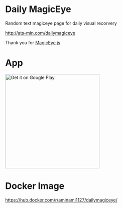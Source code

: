 # Daily MagicEye

Random text magiceye page for daily visual recorvery

 http://ats-min.com/dailymagiceye

Thank you for [MagicEye.js](http://peeinears.github.io/MagicEye.js/)

# App

<a href="https://play.google.com/store/apps/details?id=com.ionicframework.todo251904&amp;hl=ja&amp;utm_source=global_co&amp;utm_medium=prtnr&amp;utm_content=Mar2515&amp;utm_campaign=PartBadge&amp;pcampaignid=MKT-Other-global-all-co-prtnr-py-PartBadge-Mar2515-1" target="_blank"><img src="https://play.google.com/intl/en_us/badges/images/generic/en-play-badge.png" alt="Get it on Google Play" width="300" /></a>

# Docker Image

https://hub.docker.com/r/aminami1127/dailymagiceye/
